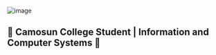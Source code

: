 ![image](https://github.com/karan-dahiya/karan-dahiya/assets/170790839/32cfa0c9-477d-4333-85c5-a68e3d422e0f)

## 🏫 Camosun College Student | Information and Computer Systems 🚀
